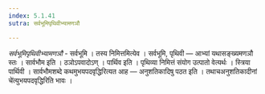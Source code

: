 ```yaml
---
index: 5.1.41
sutra: सर्वभूमिपृथिवीभ्यामणञौ

---
```

_सर्वभूमिपृथिवीभ्यामणञौ_ - सर्वभूमि । तस्य निमित्तमित्येव । सर्वभूमि, पृथिवी — आभ्यां यथासङ्ख्यमणञौ स्तः । सार्वभौम इति । ठञोऽपवादोऽण् । पार्थिव इति । पृथिव्या निमित्तं संयोग उत्पातो वेत्यर्थः । स्त्रिया पार्थिवी । सार्वभौमशब्दे कथमुभयपदवृद्धिरित्यत आह — अनुशतिकादिषु पठत इति । तथाचअनुशतिकादीनां चे॑त्युभयपदवृद्धिरिति भावः । 